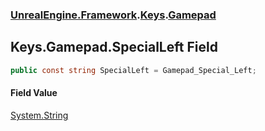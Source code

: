 ### [UnrealEngine.Framework](UnrealEngine_Framework.md 'UnrealEngine.Framework').[Keys](Keys.md 'UnrealEngine.Framework.Keys').[Gamepad](Keys_Gamepad.md 'UnrealEngine.Framework.Keys.Gamepad')
## Keys.Gamepad.SpecialLeft Field
```csharp
public const string SpecialLeft = Gamepad_Special_Left;
```
#### Field Value
[System.String](https://docs.microsoft.com/en-us/dotnet/api/System.String 'System.String')
